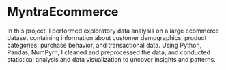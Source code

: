 # MyntraEcommerce

 In this project, I performed exploratory data analysis on a large ecommerce dataset containing information about customer demographics, product categories, purchase behavior, and transactional data. Using Python, Pandas, NumPyrn, I cleaned and preprocessed the data, and conducted statistical analysis and data visualization to uncover insights and patterns. 
